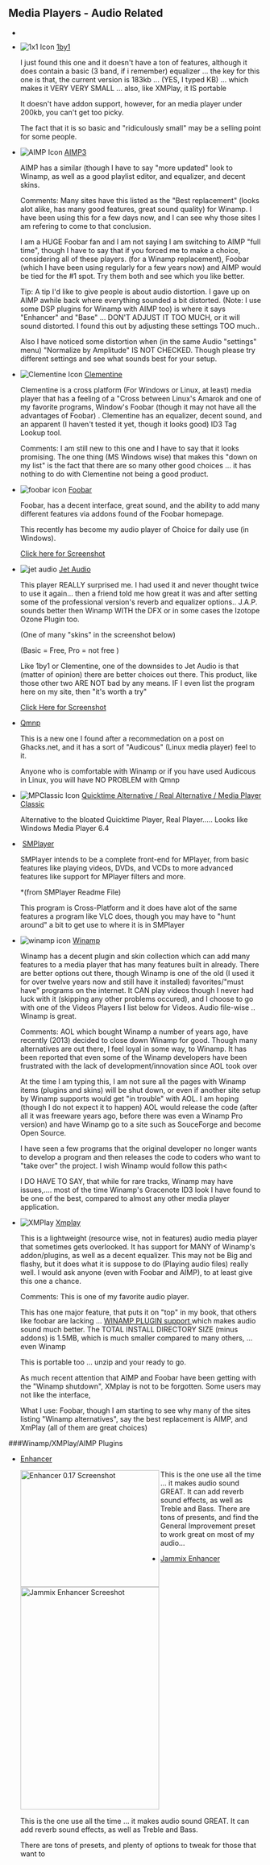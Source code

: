 ## Media Players -  Audio Related

-	![]()  []()
 
-	![1x1 Icon](http://www.mpesch3.de/)  [1by1](../../progIcons/media_players/1by1_ICON1.png)

	 I just found this one and it doesn't have a ton of features, although it does contain a basic (3 band, if i remember) equalizer ... the key for this one is that,  the current version is 183kb ... (YES, I typed KB) ... which makes it VERY VERY SMALL ... also, like XMPlay, it IS portable
	         
	It doesn't have addon support, however, for an media player under 200kb, you can't get too picky. 
	        
	The fact that it is so basic and &quot;ridiculously small&quot; may be a selling point for some people.
   
     
-	![AIMP Icon](http://www.aimp.ru/)  [AIMP3](../../progIcons/media_players/AIMP3ac_MAINICON.jpg)
 
      
  	AIMP has a similar (though I have to say &quot;more updated&quot; look to Winamp, as well as a good playlist editor, and equalizer, and decent skins.

    <span class="boldUnderline">Comments</span>: Many sites have this listed as the &quot;Best replacement&quot; (looks alot alike, has many good features, great sound quality) for Winamp. I have been using this for a few days now, and I can see why those sites I am refering to come to that conclusion.
        
 	I am a HUGE Foobar fan and I am not saying I am switching to AIMP &quot;full time&quot;, though I have to say that if you forced me to make a choice, considering all of these players. (for a Winamp replacement), Foobar (<span class="italics">which I have been using regularly for a few years now</span>) and AIMP would be tied for the #1 spot. Try them both and see which you like better.
         
 	<span class="boldUnderline">Tip</span>: A tip I'd like to give people is about audio distortion. I gave up on AIMP awhile back where everything sounded a bit distorted. (Note: I use some DSP plugins for Winamp with AIMP too) is where it says &quot;Enhancer&quot; and &quot;Base&quot; ... DON'T ADJUST IT TOO MUCH, or it will sound distorted. I found this out by adjusting these settings TOO much..
         
 	Also I have noticed some distortion when (in the same Audio &quot;settings&quot; menu) &quot;Normalize by Amplitude&quot; IS NOT CHECKED. Though please try different settings and see what sounds best for your setup.</p>
          

-	![Clementine Icon](../../progIcons/media_players/clementine_CLEMENTINE.png)  [Clementine](http://www.clementine-player.org/)
   
           
  	Clementine is a cross platform (For Windows or Linux, at least) media player that has a feeling of a &quot;Cross between Linux's Amarok and one of my favorite programs, Window's Foobar (though it may not have all the advantages of Foobar) . Clementine has an equalizer, decent sound, and an apparent (I haven't tested it yet, though it looks good) ID3 Tag Lookup tool. 
     
     <span class="boldUnderline">Comments</span>: I am still new to this one and I have to say that it looks promising. The one thing (MS Windows wise) that makes this &quot;down on my list&quot; is the fact that there are so many other good choices ... it has nothing to do with Clementine not being a good product.
     
   

-	![foobar icon](http://www.foobar2000.org)  [Foobar](../../progIcons/media_players/foobar2000_v1_103.png)

       
 	Foobar, has a decent interface, great sound, and the ability to add many different features via addons found of the Foobar homepage.
        
  	This recently has become my audio player of Choice for daily use (in Windows).
        
	<a href="../../screenshots/media_players/foobar2000.jpg" target="_blank">Click here for Screenshot</a>
   
-	![jet audio](../../progIcons/media_players/435__jetAudio.gif)  [Jet Audio](http://www.jetaudio.com)

      
  	This player REALLY surprised me. I had used it and never thought twice to use it again... then a friend told me how great it was and after setting some of the professional version's reverb and equalizer options.. J.A.P. sounds better then Winamp WITH the DFX or in some cases the Izotope Ozone Plugin too. 
         
 	<p class="mainSiteUpdates">(One of many &quot;skins&quot; in the screenshot below)</p>
          
	<p class="mainSiteUpdates"><span class="progName">(Basic = Free, Pro = not free )</span></p>
        
  	<p class="mainSiteUpdates">Like 1by1 or Clementine, one of the downsides to Jet Audio is that (matter of opinion) there are better choices out there. This product, like those other two ARE NOT bad by any means. IF I even list the program here on my site, then &quot;it's worth a try&quot; </p>
        
  	<p class="center">
	<a href="../../graphics/misc_funny/firefox.gif">Click Here for Screenshot </a>
	</p>
    
  
-	[Qmnp](http://qmmp.ylsoftware.com/)
        
	<td><p>This is a new one I found after a recommedation on a post on Ghacks.net, and it has a sort of &quot;Audicous&quot; (Linux media player) feel to it.
        
  	Anyone who is comfortable with Winamp or if you have used Audicous in Linux, you will have NO PROBLEM with Qmnp
   
   

-	![MPClassic Icon](http://www.sourceforge.net/projects/guliverkli2/)  [Quicktime Alternative / Real Alternative /
Media Player Classic](../../progIcons/media/123__klite.gif)
     
      Alternative to the bloated Quicktime Player, Real Player..... Looks like Windows Media Player 6.4 
    

-	![]()  [SMPlayer]()
 
    
    <p class="redtext">SMPlayer intends to be a complete front-end for MPlayer, from basic
    features like playing videos, DVDs, and VCDs to more advanced features like support for MPlayer filters and more.</p>
       
 	*(from SMPlayer Readme File)
      
  	This program is Cross-Platform and it does have alot of the same features a program like VLC does, though you may have to &quot;hunt around&quot; a bit to get use to where it is in SMPlayer


   
-	![winamp icon](http://www.winamp.com)  [Winamp](../../progIcons/media_players/5__winamp.png)

      
      Winamp has a decent plugin and skin collection which can add many features to a media player that has many features built in already. There are better options out there, though Winamp is one of the old (I used it for over twelve years now and still have it installed) favorites/&quot;must have&quot; programs on the internet. It CAN play videos though I never had luck with it (skipping any other problems occured), and I choose to go with one of the Videos Players I list below for Videos. Audio file-wise .. Winamp is great.
       
 	<span class="boldUnderline">Comments</span>: AOL which bought Winamp a number of years ago, have recently (2013) decided to close down Winamp for good. Though many alternatives are out there, I feel loyal in some way, to Winamp.  It has been reported that even some of the Winamp developers have been frustrated with the lack of development/innovation since AOL took over
       
 	At the time I am typing this, I am not sure all the pages with Winamp items (plugins and skins) will be shut down, or even if another site setup by Winamp supports would get &quot;in trouble&quot; with AOL. I am hoping (though I do not expect it to happen) AOL would release the code (after all it was freeware years ago, before there was even a Winamp Pro version) and have Winamp go to a site such as SouceForge and become Open Source. 
        
	I have seen a few programs that the original developer no longer wants to develop a program and then releases the code to coders who want to &quot;take over&quot; the project. I wish Winamp would follow this path<
     
   	I DO HAVE TO SAY, that while for rare tracks, Winamp may have issues,.... most of the time Winamp's Gracenote ID3 look I have found to be one of the best, compared to almost any other media player application.
    
    
-	![XMPlay](http://www.un4seen.com/)  [Xmplay](../../progIcons/media_players/xmplay_5000.png)

 	This is a lightweight (resource wise, not in features) audio media player that sometimes gets overlooked. It has support for MANY of Winamp's addon/plugins, as well as a decent equalizer. This may not be Big and flashy, but it does what it is suppose to do (Playing  audio files) really well. I would ask anyone (even with Foobar and AIMP), to at least give this one a chance.
       
	<span class="boldUnderline">Comments</span>: This is one of my favorite audio player. 
        
	<p>This has one major feature, that puts it on &quot;top&quot; in my book, that others like foobar are lacking ... <a href="#addon">WINAMP PLUGIN support </a>which makes audio sound much better. The TOTAL INSTALL DIRECTORY SIZE (minus addons) is 1.5MB, which is much smaller compared to many others, ... even Winamp</p>
       
	This is portable too ... unzip and your ready to go. </p>
        
	As much recent attention that AIMP and Foobar have been getting with the &quot;Winamp shutdown&quot;, XMplay is not to be forgotten. Some users may not like the interface, </p>
   
    <p style="clear:both;"><span class="underline">What I use</span>: <span class="redtext">Foobar</span>, though I am starting to see why many of the sites listing &quot;Winamp alternatives&quot;, say the best replacement is <span class="redtext">AIMP</span>, and <span class="redtext">XmPlay</span> (all of them are great choices) </p>


###Winamp/XMPlay/AIMP Plugins

-	[Enhancer](http://www.winamp.com/plugin/enhancer-017/81361)

    <img src="../../screenshots/Enhancer.gif" alt="Enhancer 0.17 Screenshot" width="275" height="232" align="left" class="imgleft" />
        
	This is the one use all the time ... it makes audio sound GREAT.  It can add reverb sound effects, as well as Treble and Bass. There are tons of presents, and find the General Improvement preset to work great on most of my audio...

-	[Jammix Enhancer](http://www.winamp.com/plugin/jammix-enhancer-031/147820)
     
     <img src="../../screenshots/Jammix_Enhancer_03.gif" alt="Jammix Enhancer Screeshot" width="275" height="442" align="center" />
         
 	This is the one use all the time ... it makes audio sound GREAT.  It can add reverb sound effects, as well as Treble and Bass.
         
 	There are tons of presets, and plenty of options to tweak for those that want to
       